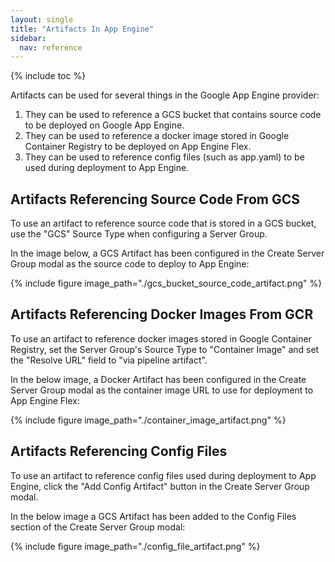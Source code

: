 ```yaml
---
layout: single
title: "Artifacts In App Engine"
sidebar:
  nav: reference
---
```


{% include toc %}

Artifacts can be used for several things in the Google App Engine provider:

1. They can be used to reference a GCS bucket that contains source code to be deployed on Google App Engine.
2. They can be used to reference a docker image stored in Google Container Registry to be deployed on App Engine Flex.
3. They can be used to reference config files (such as app.yaml) to be used during deployment to App Engine.

## Artifacts Referencing Source Code From GCS

To use an artifact to reference source code that is stored in a GCS bucket, use the "GCS" Source Type
when configuring a Server Group.

In the image below, a GCS Artifact has been configured in the Create Server Group modal as the
source code to deploy to App Engine:

{%
  include
  figure
  image_path="./gcs_bucket_source_code_artifact.png"
%}

## Artifacts Referencing Docker Images From GCR

To use an artifact to reference docker images stored in Google Container Registry, set the Server
Group's Source Type to "Container Image" and set the "Resolve URL" field to "via pipeline artifact".

In the below image, a Docker Artifact has been configured in the Create Server Group modal as the
container image URL to use for deployment to App Engine Flex:

{%
  include
  figure
  image_path="./container_image_artifact.png"
%}

## Artifacts Referencing Config Files

To use an artifact to reference config files used during deployment to App Engine, click the
"Add Config Artifact" button in the Create Server Group modal.

In the below image a GCS Artifact has been added to the Config Files section of the Create Server Group modal:

{%
  include
  figure
  image_path="./config_file_artifact.png"
%}
